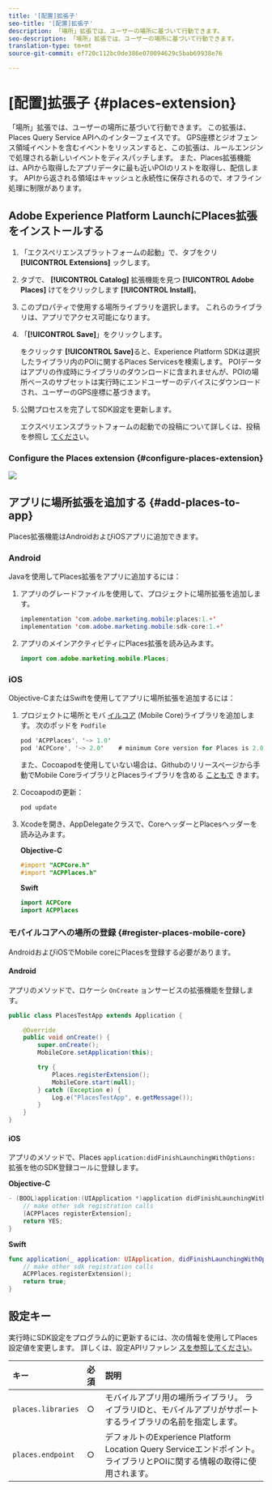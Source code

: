 ```yaml
---
title: '[配置]拡張子'
seo-title: '[配置]拡張子'
description: 「場所」拡張では、ユーザーの場所に基づいて行動できます。
seo-description: 「場所」拡張では、ユーザーの場所に基づいて行動できます。
translation-type: tm+mt
source-git-commit: ef720c112bc0de386e070094629c5bab69938e76

---
```



# [配置]拡張子 {#places-extension}

「場所」拡張では、ユーザーの場所に基づいて行動できます。 この拡張は、Places Query Service APIへのインターフェイスです。 GPS座標とジオフェンス領域イベントを含むイベントをリッスンすると、この拡張は、ルールエンジンで処理される新しいイベントをディスパッチします。 また、Places拡張機能は、APIから取得したアプリデータに最も近いPOIのリストを取得し、配信します。 APIから返される領域はキャッシュと永続性に保存されるので、オフライン処理に制限があります。

## Adobe Experience Platform LaunchにPlaces拡張をインストールする

1. 「エクスペリエンスプラットフォームの起動」で、タブをクリ **[!UICONTROL Extensions]** ックします。
2. タブで、 **[!UICONTROL Catalog]** 拡張機能を見つ **[!UICONTROL Adobe Places]** けてをクリックします **[!UICONTROL Install]**。
3. このプロパティで使用する場所ライブラリを選択します。 これらのライブラリは、アプリでアクセス可能になります。
4. 「**[!UICONTROL Save]**」をクリックします。

   をクリックす **[!UICONTROL Save]**&#x200B;ると、Experience Platform SDKは選択したライブラリ内のPOIに関するPlaces Servicesを検索します。 POIデータはアプリの作成時にライブラリのダウンロードに含まれませんが、POIの場所ベースのサブセットは実行時にエンドユーザーのデバイスにダウンロードされ、ユーザーのGPS座標に基づきます。

5. 公開プロセスを完了してSDK設定を更新します。

   エクスペリエンスプラットフォームの起動での投稿について詳しくは、投稿を参照し [てくださ](https://docs.adobelaunch.com/launch-reference/publishing)い。

### Configure the Places extension {#configure-places-extension}

![](//help/assets/places-extension.png)

## アプリに場所拡張を追加する {#add-places-to-app}

Places拡張機能はAndroidおよびiOSアプリに追加できます。

### Android

Javaを使用してPlaces拡張をアプリに追加するには：

1. アプリのグレードファイルを使用して、プロジェクトに場所拡張を追加します。

   ```java
   implementation 'com.adobe.marketing.mobile:places:1.+'
   implementation 'com.adobe.marketing.mobile:sdk-core:1.+'
   ```

2. アプリのメインアクティビティにPlaces拡張を読み込みます。

   ```java
   import com.adobe.marketing.mobile.Places;
   ```


### iOS

Objective-CまたはSwiftを使用してアプリに場所拡張を追加するには：

1. プロジェクトに場所とモバ [イルコア](https://aep-sdks.gitbook.io/docs/using-mobile-extensions/mobile-core) (Mobile Core)ライブラリを追加します。 次のポッドを `Podfile`

   ```objective-c
   pod 'ACPPlaces', '~> 1.0'
   pod 'ACPCore', '~> 2.0'    # minimum Core version for Places is 2.0.3
   ```

   また、Cocoapodを使用していない場合は、Githubのリリースページから手動でMobile CoreライブラリとPlacesライブラリを含める [こともで](https://github.com/Adobe-Marketing-Cloud/acp-sdks/releases/) きます。

2. Cocoapodの更新：

   ```objective-c
   pod update
   ```

3. Xcodeを開き、AppDelegateクラスで、CoreヘッダーとPlacesヘッダーを読み込みます。

   **Objective-C**

   ```objective-c
   #import "ACPCore.h"
   #import "ACPPlaces.h"
   ```

   **Swift**

   ```swift
   import ACPCore
   import ACPPlaces
   ```

### モバイルコアへの場所の登録 {#register-places-mobile-core}

AndroidおよびiOSでMobile coreにPlacesを登録する必要があります。

#### Android

アプリのメソッドで、ロケーシ `OnCreate` ョンサービスの拡張機能を登録します。

```java
public class PlacesTestApp extends Application {

    @Override
    public void onCreate() {
        super.onCreate();
        MobileCore.setApplication(this);

        try {
            Places.registerExtension();
            MobileCore.start(null);
        } catch (Exception e) {
            Log.e("PlacesTestApp", e.getMessage());
        }
    }
}
```

#### iOS

アプリのメソッドで、Places `application:didFinishLaunchingWithOptions:` 拡張を他のSDK登録コールに登録します。

**Objective-C**

```objective-c
- (BOOL)application:(UIApplication *)application didFinishLaunchingWithOptions:(NSDictionary *)launchOptions {
    // make other sdk registration calls
    [ACPPlaces registerExtension];    
    return YES;
}
```

**Swift**

```swift
func application(_ application: UIApplication, didFinishLaunchingWithOptions launchOptions: [UIApplication.LaunchOptionsKey: Any]?) -> Bool {
    // make other sdk registration calls
    ACPPlaces.registerExtension();
    return true;
}
```

## 設定キー

実行時にSDK設定をプログラム的に更新するには、次の情報を使用してPlaces設定値を変更します。 詳しくは、設定APIリファレン [スを参照してください](https://aep-sdks.gitbook.io/docs/using-mobile-extensions/mobile-core/configuration/configuration-api-reference)。

| キー | 必須 | 説明 |
| :--- | :--- | :--- |
| `places.libraries` | ○ | モバイルアプリ用の場所ライブラリ。 ライブラリIDと、モバイルアプリがサポートするライブラリの名前を指定します。 |
| `places.endpoint` | ○ | デフォルトのExperience Platform Location Query Serviceエンドポイント。ライブラリとPOIに関する情報の取得に使用されます。 |

